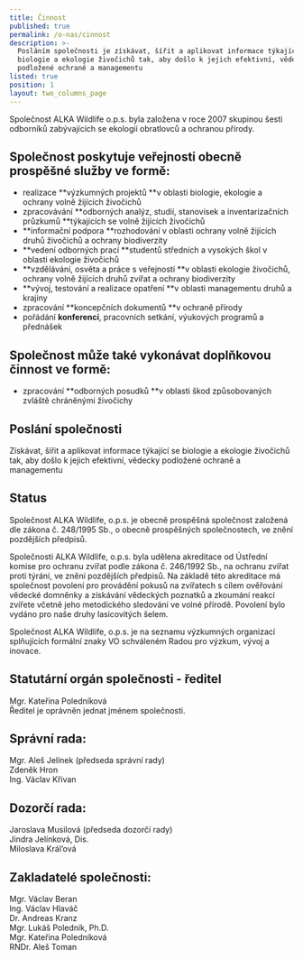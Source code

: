 ```yaml
---
title: Činnost
published: true
permalink: /o-nas/cinnost
description: >-
  Posláním společnosti je získávat, šířit a aplikovat informace týkající se
  biologie a ekologie živočichů tak, aby došlo k jejich efektivní, vědecky
  podložené ochraně a managementu
listed: true
position: 1
layout: two_columns_page
---
```

Společnost ALKA Wildlife o.p.s. byla založena v roce 2007 skupinou šesti odborníků zabývajících se ekologií obratlovců a ochranou přírody.

## Společnost poskytuje veřejnosti obecně prospěšné služby ve formě:

* realizace **výzkumných projektů **v oblasti biologie, ekologie a ochrany volně žijících živočichů
* zpracovávání **odborných analýz, studií, stanovisek a inventarizačních průzkumů **týkajících se volně žijících živočichů 
* **informační podpora **rozhodování v oblasti ochrany volně žijících druhů živočichů a ochrany biodiverzity 
* **vedení odborných prací **studentů středních a vysokých škol v oblasti ekologie živočichů 
* **vzdělávání, osvěta a práce s veřejností **v oblasti ekologie živočichů, ochrany volně žijících druhů zvířat a ochrany biodiverzity 
* **vývoj, testování a realizace opatření **v oblasti managementu druhů a krajiny 
* zpracování **koncepčních dokumentů **v ochraně přírody 
* pořádání **konferencí**, pracovních setkání, výukových programů a přednášek 

## Společnost může také vykonávat doplňkovou činnost ve formě:

* zpracování **odborných posudků **v oblasti škod způsobovaných zvláště chráněnými živočichy



## Poslání společnosti

Získávat, šířit a aplikovat informace týkající se biologie a ekologie živočichů tak, aby došlo k jejich efektivní, vědecky podložené ochraně a managementu



## Status

Společnost ALKA Wildlife, o.p.s. je obecně prospěšná společnost založená dle zákona č. 248/1995 Sb., o obecně prospěšných společnostech, ve znění pozdějších předpisů.

Společnosti ALKA Wildlife, o.p.s. byla udělena akreditace od Ústřední komise pro ochranu zvířat podle zákona č. 246/1992 Sb., na ochranu zvířat proti týrání, ve znění pozdějších předpisů. Na základě této akreditace má společnost povolení pro provádění pokusů na zvířatech s cílem ověřování vědecké domněnky a získávání vědeckých poznatků a zkoumání reakcí zvířete včetně jeho metodického sledování ve volné přírodě. Povolení bylo vydáno pro naše druhy lasicovitých šelem.

Společnost ALKA Wildlife, o.p.s. je na seznamu výzkumných organizací splňujících formální znaky VO schváleném Radou pro výzkum, vývoj a inovace.



## Statutární orgán společnosti - ředitel

Mgr. Kateřina Poledníková\
Ředitel je oprávněn jednat jménem společnosti. 



## Správní rada:

Mgr. Aleš Jelínek (předseda správní rady)\
Zdeněk Hron \
Ing. Václav Křivan



## Dozorčí rada:

Jaroslava Musilová (předseda dozorčí rady)\
Jindra Jelínková, Dis.\
Miloslava Král’ová



## Zakladatelé společnosti:

Mgr. Václav Beran\
Ing. Václav Hlaváč\
Dr. Andreas Kranz\
Mgr. Lukáš Poledník, Ph.D.\
Mgr. Kateřina Poledníková\
RNDr. Aleš Toman
